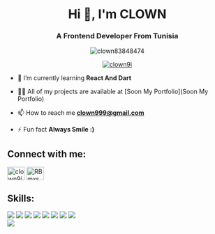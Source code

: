 <h1 align="center">Hi 👋, I'm CLOWN</h1>
<h3 align="center">A Frontend Developer From Tunisia</h3>

<p align="center"> <img src="https://komarev.com/ghpvc/?username=clown83848474&label=Profile%20views&color=0e75b6&style=flat" alt="clown83848474" /> </p>

<p align="center"> <a href="https://twitter.com/clown9i" target="blank"><img src="https://img.shields.io/twitter/follow/clown9i?logo=twitter&style=for-the-badge" alt="clown9i" /></a> </p>

- 🌱 I’m currently learning **React And Dart**

- 👨‍💻 All of my projects are available at [Soon My Portfolio](Soon My Portfolio)

- 📫 How to reach me **clown999@gmail.com**

- ⚡ Fun fact **Always Smile :)**

<h2 align="left">Connect with me:</h2>
<p align="left">
<a href="https://twitter.com/clown9i" target="blank"><img align="center" src="https://raw.githubusercontent.com/rahuldkjain/github-profile-readme-generator/master/src/images/icons/Social/twitter.svg" alt="clown9i" height="30" width="40" /></a>
<a href="https://discord.gg/RBmxswUHmZ" target="blank"><img align="center" src="https://raw.githubusercontent.com/rahuldkjain/github-profile-readme-generator/master/src/images/icons/Social/discord.svg" alt="RBmxswUHmZ" height="30" width="40" /></a>
</p>

## Skills:
<div>
  <img src ="https://img.shields.io/badge/HTML5-E34F26?style=for-the-badge&logo=html5&logoColor=white">
  <img src ="https://img.shields.io/badge/CSS3-1572B6?style=for-the-badge&logo=css3&logoColor=white">
  <img src ="https://img.shields.io/badge/JavaScript-323330?style=for-the-badge&logo=javascript&logoColor=F7DF1E">
  <img src ="https://img.shields.io/badge/Python-14354C?style=for-the-badge&logo=python&logoColor=white">
  <img src ="https://img.shields.io/badge/Android-3DDC84?style=for-the-badge&logo=android&logoColor=white">
  <img src ="https://img.shields.io/badge/Linux-FCC624?style=for-the-badge&logo=linux&logoColor=black">
  <img src ="https://img.shields.io/badge/Binance-FCD535?style=for-the-badge&logo=binance&logoColor=white">
  <img src ="https://img.shields.io/badge/Bitcoin-000000?style=for-the-badge&logo=bitcoin&logoColor=white">
</div>
<img align="center" src="https://github-readme-stats.vercel.app/api?username=clown83848474&show_icons=true&theme=radical">
